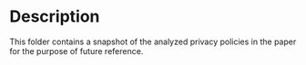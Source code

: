 # Description 
This folder contains a snapshot of the analyzed privacy policies in the paper for the purpose of future reference.
